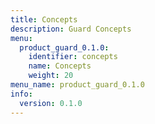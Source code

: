 ```yaml
---
title: Concepts
description: Guard Concepts
menu:
  product_guard_0.1.0:
    identifier: concepts
    name: Concepts
    weight: 20
menu_name: product_guard_0.1.0
info:
  version: 0.1.0
---
```


